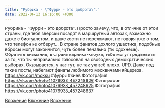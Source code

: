 ```yaml
---
title: "Рубрика - \"Фурри - это доброта\"."
date: 2022-06-13 16:16:00 +0300
---
```


Рубрика - "Фурри - это доброта".
Просто замечу, что, в отличие от этой страны, где тебя зверски посадят в маршрутный автозак, возможно даже с биотуалетом, и даже кости не переломают, не говоря уже о том, что телефон не отберут...
В стране фанатов дохлого ушастика, подобные вбросы могут закончится, чуть более печально (ты сдохнешь).
Обратите внимание, в стране карлика-клоуна, тебе могут предъявить за то, что ты неправильно голосовал на свободных демократических выборах.
Оказывается, у нас тут, не так уж всё плохо.
UPD.
Даже под такие посты, набегают фанаты любимого москвичами яйцереза.
https://vk.com/moksu
#фурри #киев
Фотография
https://vk.com/photo41076938_457248626
Фотография
https://vk.com/photo41076938_457248625
Фотография
https://vk.com/photo41076938_457248637

[Вложение](https://vk.com/photo41076938_457248626)
[Вложение](https://vk.com/photo41076938_457248625)
[Вложение](https://vk.com/photo41076938_457248637)
